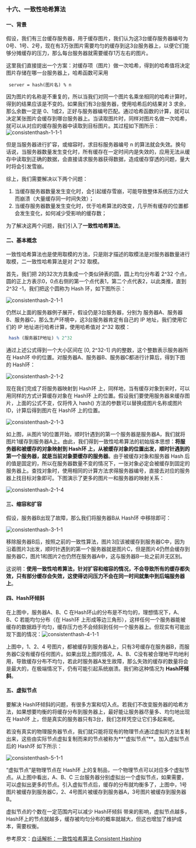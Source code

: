 ### 十六、一致性哈希算法

#### 一、背景

假设，我们有三台缓存服务器，用于缓存图片，我们认为这3台缓存服务器编号为 0号、1号、2号，现在有3万张图片需要均匀的缓存到这3台服务器上，以便它们能够分摊缓存的压力，那么每台服务器就需要缓存1万左右的图片。

这里我们直接提出一个方案：对缓存项（图片）做一次哈希，得到的哈希值将决定图片存储在哪一台服务器上，哈希函数可采用 

```
 server = hash(图片名) % n 
```

因为图片的名称是不重复的，所以当我们对同一个图片名乘坐相同的哈希计算时，得到的结果应该是不变的。如果我们有3台服务器，使用哈希后的结果对 3 求余，那么余数一定是 0、1或2，正好与服务器编号匹配。通过哈希函数的计算，就可以决定某张图片会缓存到哪台服务器上。当读取图片时，同样对图片名做一次哈希，就可以从对应的缓存服务器中读取到目标图片。其过程如下图所示：![consistenthash-1-1-1](Images/consistenthash-1-1-1.png)

但是当服务器进行扩容，或缩容时，求目标服务器编号 n 的算法就会失效。换句话说，当服务器数量发生变化时，所有缓存在一定时间内是失效的，应用无法从缓存中读取到正确的数据，会直接请求服务器获得数据，造成缓存穿透的问题，量大时将会引发雪崩。

综上，我们需要解决以下两个问题：

1. 当缓存服务器数量发生变化时，会引起缓存雪崩，可能导致整体系统压力过大而崩溃（大量缓存同一时间失效）；
2. 当缓存服务器数量发生变化时，优于哈希算法的改变，几乎所有缓存的位置都会发生变化，如何减少受影响的缓存数；

为了解决这两个问题，我们引入了**一致性哈希算法**。

#### 二、基本概念

一致性哈希算法也是使用取模的方法，只是刚才描述的取模法是对服务器数量进行取模，二一致性哈希算法是对 2^32 取模。

首先，我们把 2的32次方具象成一个类似钟表的圆，圆上均匀分布着 2^32 个点，圆的正上方表示0，0点右侧的第一个点代表1，第二个点代表2，以此类推，直到 2^32 -1，我们把这个圆称为 Hash 环，如下图所示：

![consistenthash-2-1-1](Images/consistenthash-2-1-1.png)

仍然以上面的服务器例子展开，假设仍是3台服务器，分别为 服务器A、服务器B、服务器C，那么生产环境中，这3台服务器肯定有自己的 IP 地址，我们使用它们的 IP 地址进行哈希计算，使用哈希值对 2^32 取模：

``` mathematica
 hash (服务器IP地址) % 2^32
```

通过上述公式得到一个大小区间在 [0, 2^32-1] 内的整数，这个整数表示服务器所在 Hash环 中的位置。对服务器A、服务器B、服务器C都进行计算后，得到下图的 Hash环：

![consistenthash-2-1-2](Images/consistenthash-2-1-2.png)

现在我们完成了将服务器映射到 Hash环 上，同样地，当有缓存对象到来时，可以用同样的方式计算缓存对象在 Hash环 上的位置。假设我们要使用服务器来缓存图片，上面的公式不变，仅将传入 hash() 方法的参数可以替换成图片名称或图片ID，计算后得到图片在 Hash环 上的位置。

![consistenthash-2-1-3](Images/consistenthash-2-1-3.png)

如上图，从图片1的位置开始，顺时针遇到的第一个服务器是服务器A，我们就将图片1缓存到服务器A上。由此，我们得到一致性哈希算法的初始版本思想：**将服务器和被缓存的对象映射到 Hash环 上，从被缓存对象的位置出发，顺时针遇到的第一个服务器，就是当前对象要缓存的服务器**。由于被缓存对象和服务器 Hash 后的值是固定的，所以在服务器数量不变的情况下，一张对象必定会被缓存到固定的服务器上。查找对象时，使用相同的计算方法求得服务器编号，直接去对应的服务器上找目标对象即可。下图演示了更多的图片一和服务器的映射关系：

![consistenthash-2-1-4](Images/consistenthash-2-1-4.png)

#### 三、缩容和扩容

假设，服务器B出现了故障，那么我们将服务器B从 Hash环 中移除即可：

![consistenthash-3-1-1](Images/consistenthash-3-1-1.png)

移除服务器B后，按照之前的一致性算法，图片3应该被缓存到服务器C中，因为沿着图片3出发，顺时针遇到的第一个服务器就是图片C，但是图片4仍然会缓存到服务器C，图片1和图片2也仍然在服务器A中，这与服务器B一处之前并无区别。

这说明：**使用一致性哈希算法，针对扩容和缩容的情况，不会导致所有的缓存都失效，只有部分缓存会失效，这使得访问压力不会在同一时间就集中到后端服务器上**。

#### 四、Hash环倾斜

在上图中，服务器A、B、C 在Hash环山的分布是不均匀的，理想情况下，A、B、C 若能均匀分布（在 Hash环 上形成等边三角形），这样任何一个服务器能被缓存的数据趋于均匀，缓存压力也不会倾斜到任何一个服务器上。但现实有可能出现下面的情况：![consistenthash-4-1-1](Images/consistenthash-4-1-1.png)

上图中，1、2、4 号图片，都被缓存到服务器A上，只有3号缓存在服务器B，而服务器C没有缓存任何图片。如果出现上图的情况，A、B、C没有被合理地平均地利用，导致缓存分布不均匀，若此时服务器A发生故障，那么失效的缓存的数量将会是最大的，在极端情况下，仍有可能引起系统崩溃。我们称这种情况为 **Hash环倾斜**。

#### 五、虚拟节点

要解决 Hash环倾斜的问题，有很多方案和切入点。若我们不改变服务器的哈希方法，如果想要均衡的将缓存分布到服务器上，最好能让服务器尽量多、均匀地出现在 Hash环 上，但是真实的服务器只有3台，我们怎样凭空让它们多起来呢。

若没有真实的物理服务器节点，我们就只能将现有的物理节点通过虚拟的方法复制出来，这些由实际节点虚拟复制而来的节点被称为**“虚拟节点”**。加入虚拟节点后的 Hash环 如下所示：

![consistenthash-5-1-1](Images/consistenthash-5-1-1.png)

“虚拟节点”是物理节点在 Hash环 上的复制品，一个物理节点可以对应多个虚拟节点。从上图中看出，A、B、C 三台服务器分别虚拟出一个虚拟节点，如果需要，可以虚拟出更多的节点。引入虚拟节点后，缓存的分布就均衡多了，上图中，1号图片被缓存到服务器C，2、4号图片被缓存到服务器A，3号图片被缓存到服务器B。

虚拟节点的个数在一定范围内可以减少 Hash环倾斜 带来的影响，虚拟节点越多，Hash环上的节点就越多，缓存被均匀分布的概率就越大，但这也增加了维护成本，需要权衡。



参考原文：[白话解析：一致性哈希算法 Consistent Hashing](https://www.zsythink.net/archives/1182)